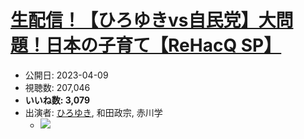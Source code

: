 # [生配信！【ひろゆきvs自民党】大問題！日本の子育て【ReHacQ SP】](https://www.youtube.com/watch?v=LIBkTZjX_CM)
-   公開日: 2023-04-09
-   視聴数: 207,046
-   **いいね数: 3,079**
-   出演者: [ひろゆき](/rehacq_fan/people/ひろゆき "wikilink"), 和田政宗, 赤川学
    - [![](https://img.youtube.com/vi/LIBkTZjX_CM/hqdefault.jpg)](https://www.youtube.com/watch?v=LIBkTZjX_CM)
